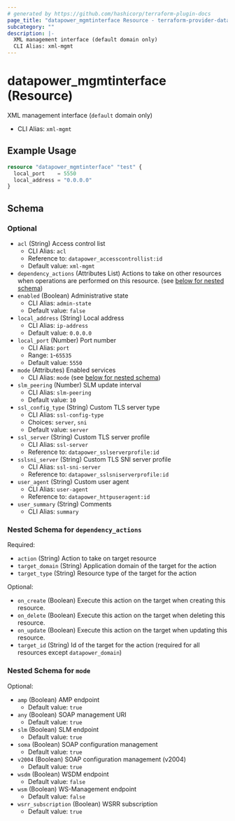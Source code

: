 ```yaml
---
# generated by https://github.com/hashicorp/terraform-plugin-docs
page_title: "datapower_mgmtinterface Resource - terraform-provider-datapower"
subcategory: ""
description: |-
  XML management interface (default domain only)
  CLI Alias: xml-mgmt
---
```


# datapower_mgmtinterface (Resource)

XML management interface (`default` domain only)
  - CLI Alias: `xml-mgmt`

## Example Usage

```terraform
resource "datapower_mgmtinterface" "test" {
  local_port    = 5550
  local_address = "0.0.0.0"
}
```

<!-- schema generated by tfplugindocs -->
## Schema

### Optional

- `acl` (String) Access control list
  - CLI Alias: `acl`
  - Reference to: `datapower_accesscontrollist:id`
  - Default value: `xml-mgmt`
- `dependency_actions` (Attributes List) Actions to take on other resources when operations are performed on this resource. (see [below for nested schema](#nestedatt--dependency_actions))
- `enabled` (Boolean) Administrative state
  - CLI Alias: `admin-state`
  - Default value: `false`
- `local_address` (String) Local address
  - CLI Alias: `ip-address`
  - Default value: `0.0.0.0`
- `local_port` (Number) Port number
  - CLI Alias: `port`
  - Range: `1`-`65535`
  - Default value: `5550`
- `mode` (Attributes) Enabled services
  - CLI Alias: `mode` (see [below for nested schema](#nestedatt--mode))
- `slm_peering` (Number) SLM update interval
  - CLI Alias: `slm-peering`
  - Default value: `10`
- `ssl_config_type` (String) Custom TLS server type
  - CLI Alias: `ssl-config-type`
  - Choices: `server`, `sni`
  - Default value: `server`
- `ssl_server` (String) Custom TLS server profile
  - CLI Alias: `ssl-server`
  - Reference to: `datapower_sslserverprofile:id`
- `sslsni_server` (String) Custom TLS SNI server profile
  - CLI Alias: `ssl-sni-server`
  - Reference to: `datapower_sslsniserverprofile:id`
- `user_agent` (String) Custom user agent
  - CLI Alias: `user-agent`
  - Reference to: `datapower_httpuseragent:id`
- `user_summary` (String) Comments
  - CLI Alias: `summary`

<a id="nestedatt--dependency_actions"></a>
### Nested Schema for `dependency_actions`

Required:

- `action` (String) Action to take on target resource
- `target_domain` (String) Application domain of the target for the action
- `target_type` (String) Resource type of the target for the action

Optional:

- `on_create` (Boolean) Execute this action on the target when creating this resource.
- `on_delete` (Boolean) Execute this action on the target when deleting this resource.
- `on_update` (Boolean) Execute this action on the target when updating this resource.
- `target_id` (String) Id of the target for the action (required for all resources except `datapower_domain`)


<a id="nestedatt--mode"></a>
### Nested Schema for `mode`

Optional:

- `amp` (Boolean) AMP endpoint
  - Default value: `true`
- `any` (Boolean) SOAP management URI
  - Default value: `true`
- `slm` (Boolean) SLM endpoint
  - Default value: `true`
- `soma` (Boolean) SOAP configuration management
  - Default value: `true`
- `v2004` (Boolean) SOAP configuration management (v2004)
  - Default value: `true`
- `wsdm` (Boolean) WSDM endpoint
  - Default value: `false`
- `wsm` (Boolean) WS-Management endpoint
  - Default value: `false`
- `wsrr_subscription` (Boolean) WSRR subscription
  - Default value: `true`
